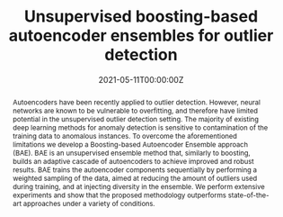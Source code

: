 ---
title: 'Unsupervised boosting-based autoencoder ensembles for outlier detection'

# Authors
# If you created a profile for a user (e.g. the default `admin` user), write the username (folder name) here
# and it will be replaced with their full name and linked to their profile.
authors:
  - Hamed Sarvari
  - Carlotta Domeniconi
  - Bardh Prenkaj
  - Giovanni Stilo

date: '2021-05-11T00:00:00Z'
doi: '10.1007/978-3-030-75762-5_8'

# Publication type.
# Legend: 0 = Uncategorized; 1 = Conference paper; 2 = Journal article;
# 3 = Preprint / Working Paper; 4 = Report; 5 = Book; 6 = Book section;
# 7 = Thesis; 8 = Patent
publication_types: ['1']

# Publication name and optional abbreviated publication name.
publication: In *Pacific-Asia Conference on Knowledge Discovery and Data Mining 2021*

abstract: Autoencoders have been recently applied to outlier detection. However, neural networks are known to be vulnerable to overfitting, and therefore have limited potential in the unsupervised outlier detection setting. The majority of existing deep learning methods for anomaly detection is sensitive to contamination of the training data to anomalous instances. To overcome the aforementioned limitations we develop a Boosting-based Autoencoder Ensemble approach (BAE). BAE is an unsupervised ensemble method that, similarly to boosting, builds an adaptive cascade of autoencoders to achieve improved and robust results. BAE trains the autoencoder components sequentially by performing a weighted sampling of the data, aimed at reducing the amount of outliers used during training, and at injecting diversity in the ensemble. We perform extensive experiments and show that the proposed methodology outperforms state-of-the-art approaches under a variety of conditions.


tags: ['anomaly detection', 'deep learning']

# Display this page in the Featured widget?
featured: true

# Custom links (uncomment lines below)
# links:
# - name: Custom Link
#   url: http://example.org
url_pdf: ''
url_code: ''
url_dataset: ''
url_poster: ''
url_project: ''
url_slides: ''
url_source: ''
url_video: ''

# Featured image
# To use, add an image named `featured.jpg/png` to your page's folder.
image:
  caption: 'This is how BAE works.'
  focal_point: ''
  preview_only: false


# Slides (optional).
#   Associate this publication with Markdown slides.
#   Simply enter your slide deck's filename without extension.
#   E.g. `slides: "example"` references `content/slides/example/index.md`.
#   Otherwise, set `slides: ""`.
slides: ""
---